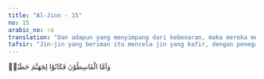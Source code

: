 ```yaml
---
title: "Al-Jinn - 15"
no: 15
arabic_no: ١٥
translation: "Dan adapun yang menyimpang dari kebenaran, maka mereka menjadi bahan bakar bagi neraka Jahanam.” "
tafsir: "Jin-jin yang beriman itu mencela jin yang kafir, dengan penegasan mereka sendiri, bahwa jin yang berpaling dari ketentuan-ketentuan Islam akan dijadikan bahan bakar neraka dan disiksa di dalamnya, sebagaimana manusia yang kafir. Mereka juga menyatakan bahwa barang siapa yang taat (Islam), maka mereka itu benar-benar telah memilih jalan yang lurus.\n\nSemua yang dijelaskan dalam ayat-ayat yang telah lalu adalah pernyataan jin yang diungkapkan Allah. Berikut ini, Allah meneruskan kembali wahyu-wahyu-Nya yang disampaikan kepada Rasulullah saw."
---
```


وَاَمَّا الْقَاسِطُوْنَ فَكَانُوْا لِجَهَنَّمَ حَطَبًاۙ
